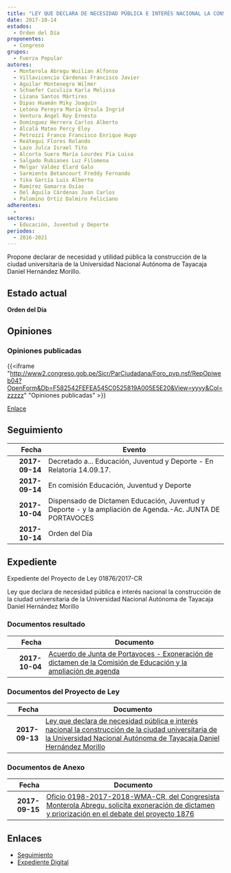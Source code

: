 ```yaml
---
title: "LEY QUE DECLARA DE NECESIDAD PÚBLICA E INTERÉS NACIONAL LA CONSTRUCCIÓN DE LA CIUDAD UNIVERSITARIA DE LA UNIVERSIDAD NACIONAL AUTÓNOMA DE TAYACAJA DANIEL HERNÁNDEZ MORILLO"
date: 2017-10-14
estados: 
  - Orden del Día
proponentes: 
  - Congreso
grupos: 
  - Fuerza Popular
autores: 
  - Monterola Abregu Wuilian Alfonso
  - Villavicencio Cárdenas Francisco Javier
  - Aguilar Montenegro Wilmer
  - Schaefer Cuculiza Karla Melissa
  - Lizana Santos Mártires
  - Dipas Huamán Miky Joaquín
  - Letona Pereyra María Úrsula Ingrid
  - Ventura Ángel Roy Ernesto
  - Domínguez Herrera Carlos Alberto
  - Alcalá Mateo Percy Eloy
  - Petrozzi Franco Francisco Enrique Hugo
  - Reátegui Flores Rolando
  - Lazo Julca Israel Tito
  - Alcorta Suero María Lourdes Pía Luisa
  - Salgado Rubianes Luz Filomena
  - Melgar Valdez Elard Galo
  - Sarmiento Betancourt Freddy Fernando
  - Yika García Luis Alberto
  - Ramírez Gamarra Osías
  - Del Águila Cárdenas Juan Carlos
  - Palomino Ortiz Dalmiro Feliciano
adherentes: 
  - 
sectores: 
  - Educación, Juventud y Deporte 
periodos: 
  - 2016-2021
---
```


Propone declarar de necesidad y utilidad pública la construcción de la ciudad universitaria de la Universidad Nacional Autónoma de Tayacaja Daniel Hernández Morillo.


## Estado actual

**Orden del Día**

## Opiniones

### Opiniones publicadas

{{<iframe "http://www2.congreso.gob.pe/Sicr/ParCiudadana/Foro_pvp.nsf/RepOpiweb04?OpenForm&Db=F582542FEFEA545C0525819A005E5E20&View=yyyy&Col=zzzzz" "Opiniones publicadas" >}}

[Enlace](http://www2.congreso.gob.pe/Sicr/ParCiudadana/Foro_pvp.nsf/RepOpiweb04?OpenForm&Db=F582542FEFEA545C0525819A005E5E20&View=yyyy&Col=zzzzz)

## Seguimiento

| Fecha | Evento |
|------:|--------|
| **2017-09-14** | Decretado a... Educación, Juventud y Deporte - En Relatoría 14.09.17.|
| **2017-09-14** | En comisión Educación, Juventud y Deporte|
| **2017-10-04** | Dispensado de Dictamen Educación, Juventud y Deporte - y la ampliación de Agenda.-Ac. JUNTA DE PORTAVOCES|
| **2017-10-14** | Orden del Día|


## Expediente

Expediente del Proyecto de Ley 01876/2017-CR

Ley que declara de necesidad pública e interés nacional la construcción de la ciudad universitaria de la Universidad Nacional Autónoma de Tayacaja Daniel Hernández Morillo


### Documentos resultado

| Fecha | Documento |
|------:|--------|
| **2017-10-04** | [Acuerdo de Junta de Portavoces - Exoneración de dictamen de la Comisión de Educación y la ampliación de agenda](http://www.leyes.congreso.gob.pe/Documentos/2016_2021/Acuerdos/Junta_Portavoces/AJP0187620171004.pdf) |

### Documentos del Proyecto de Ley

| Fecha | Documento |
|------:|--------|
| **2017-09-13** | [Ley que declara de necesidad pública e interés nacional la construcción de la ciudad universitaria de la Universidad Nacional Autónoma de Tayacaja Daniel Hernández Morillo](http://www.leyes.congreso.gob.pe/Documentos/2016_2021/Proyectos_de_Ley_y_de_Resoluciones_Legislativas/PL0187620170913..pdf) |

### Documentos de Anexo

| Fecha | Documento |
|------:|--------|
| **2017-09-15** | [Oficio 0198-2017-2018-WMA-CR, del Congresista Monterola Abregu, solicita exoneración de dictamen y priorización en el debate del proyecto 1876](http://www.leyes.congreso.gob.pe/Documentos/2016_2021/Oficios/Congresistas/OFICIO-0198-2017-2018-WMA-CR.pdf) |

## Enlaces 

- [Seguimiento](http://www2.congreso.gob.pe/Sicr/TraDocEstProc/CLProLey2016.nsf/f7fff46988ca05b1052578e100829cc7/cd8d58c6cde4d4aa0525819a006f0c1d?OpenDocument)
- [Expediente Digital](http://www2.congreso.gob.pe/Sicr/TraDocEstProc/CLProLey2016.nsf/f7fff46988ca05b1052578e100829cc7/cd8d58c6cde4d4aa0525819a006f0c1d?OpenDocument&Click=05257FB7005EB655.eb71d0cf91d8294e05256cdf006b5706/$Body/0.1C6C)
